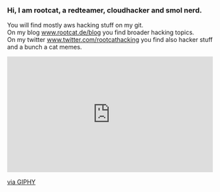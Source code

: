 ### Hi, I am rootcat, a redteamer, cloudhacker and smol nerd.    
You will find mostly aws hacking stuff on my git.    
On my blog www.rootcat.de/blog you find broader hacking topics.   
On my twitter www.twitter.com/rootcathacking you find also hacker stuff and a bunch a cat memes.

<iframe src="https://giphy.com/embed/rWiEbamfqOHrq" width="480" height="270" frameBorder="0" class="giphy-embed" allowFullScreen></iframe><p><a href="https://giphy.com/gifs/rWiEbamfqOHrq">via GIPHY</a></p>




